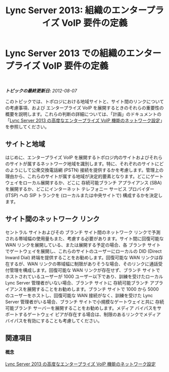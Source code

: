 ﻿---
title: 'Lync Server 2013: 組織のエンタープライズ VoIP 要件の定義'
TOCTitle: 組織のエンタープライズ VoIP 要件の定義
ms:assetid: 3310f78e-c658-4557-95fa-159ce3c22953
ms:mtpsurl: https://technet.microsoft.com/ja-jp/library/Gg425826(v=OCS.15)
ms:contentKeyID: 48271714
ms.date: 05/19/2016
mtps_version: v=OCS.15
ms.translationtype: HT
---

# Lync Server 2013 での組織のエンタープライズ VoIP 要件の定義

 

_**トピックの最終更新日:** 2012-08-07_

このトピックでは、トポロジにおける地域サイトと、サイト間のリンクについての考慮事項、および エンタープライズ VoIP を展開するときのそれらの重要性の概要を説明します。これらの判断の詳細については、「計画」のドキュメントの「[Lync Server 2013 の高度なエンタープライズ VoIP 機能のネットワーク設定](lync-server-2013-network-settings-for-the-advanced-enterprise-voice-features.md)」を参照してください。

## サイトと地域

はじめに、エンタープライズ VoIP を展開するトポロジ内のサイトおよびそれらのサイトが属するネットワーク地域を識別します。特に、それぞれのサイトにどのようにして公衆交換電話網 (PSTN) 接続を提供するかを考慮します。管理上の理由から、これらのサイトが属する地域が決定的要素となります。どこにゲートウェイをローカル展開するか、どこに 存続可能ブランチ アプライアンス (SBA) を展開するか、どこにインターネット テレフォニー サービス プロバイダー (ITSP) への SIP トランクを (ローカルまたは中央サイトで) 構成するかを決定します。

## サイト間のネットワーク リンク

セントラル サイトおよびその ブランチ サイト間のネットワーク リンクで予測される帯域幅の使用量もまた、考慮する必要があります。サイト間に回復可能な WAN リンクを展開している、または展開する予定の場合、各 ブランチ サイトでゲートウェイを展開し、これらのサイトのユーザーにローカルの DID (Direct Inward Dial) 終端を提供することをお勧めします。回復可能な WAN リンクは存在するが、WAN リンクの帯域幅に制限がありそうな場合、そのリンクに通話受付管理を構成します。回復可能な WAN リンクが存在せず、ブランチ サイトでホストされているユーザーが 1000 ユーザー以下であり、訓練を受けたローカル Lync Server 管理者がいない場合、ブランチ サイトに 存続可能ブランチ アプライアンスを展開することをお勧めします。ブランチ サイトで 1000 から 5000 のユーザーをホストし、回復可能な WAN 接続がなく、訓練を受けた Lync Server 管理者がいる場合、ブランチ サイトで小規模なゲートウェイと共に 存続可能ブランチ サーバーを展開することをお勧めします。メディア バイパスをサポートするゲートウェイ ピアが存在する場合は、制限のあるリンクでメディア バイパスを有効にすることも考慮してください。

## 関連項目

#### 概念

[Lync Server 2013 の高度なエンタープライズ VoIP 機能のネットワーク設定](lync-server-2013-network-settings-for-the-advanced-enterprise-voice-features.md)

